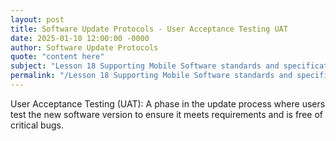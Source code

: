 ```yaml
---
layout: post
title: Software Update Protocols - User Acceptance Testing UAT
date: 2025-01-10 12:00:00 -0000
author: Software Update Protocols
quote: "content here"
subject: "Lesson 18 Supporting Mobile Software standards and specifications"
permalink: "/Lesson 18 Supporting Mobile Software standards and specifications/Software Update Protocols/Software Update Protocols - User Acceptance Testing UAT"
---
```


User Acceptance Testing (UAT): A phase in the update process where users test the new software version to ensure it meets requirements and is free of critical bugs.

